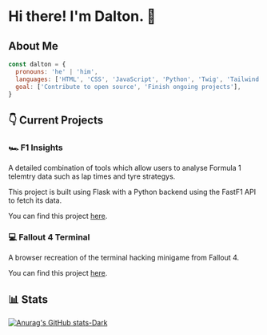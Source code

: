 # Hi there! I'm Dalton. 👋 

## About Me

```javascript
const dalton = {
  pronouns: 'he' | 'him',
  languages: ['HTML', 'CSS', 'JavaScript', 'Python', 'Twig', 'Tailwind'],
  goal: ['Contribute to open source', 'Finish ongoing projects'],
}
```

## 👇 Current Projects

### 🏎️ F1 Insights

A detailed combination of tools which allow users to analyse Formula 1 telemtry data such as lap times and tyre strategys. 

This project is built using Flask with a Python backend using the FastF1 API to fetch its data. 

You can find this project <a href="https://github.com/dalton-f/f1-insights">here</a>.

### 💻 Fallout 4 Terminal

A browser recreation of the terminal hacking minigame from Fallout 4.

You can find this project <a href="https://github.com/dalton-f/fo4-terminal">here</a>.

## 📊 Stats

[![Anurag's GitHub stats-Dark](https://github-readme-stats.vercel.app/api/top-langs/?username=dalton-f&layout=compact&show_icons=true&theme=dark#gh-dark-mode-only)](https://github.com/anuraghazra/github-readme-stats#gh-dark-mode-only)
